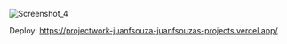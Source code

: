 ![Screenshot_4](https://github.com/user-attachments/assets/0abe2afb-e2c8-4c5f-8b57-431fe62fddd7)

Deploy: https://projectwork-juanfsouza-juanfsouzas-projects.vercel.app/
